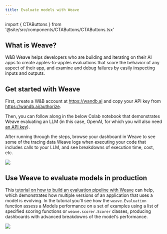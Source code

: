 ```yaml
---
title: Evaluate models with Weave
---
```

import { CTAButtons } from '@site/src/components/CTAButtons/CTAButtons.tsx'

## What is Weave? 

W&B Weave helps developers who are building and iterating on their AI apps to create apples-to-apples evaluations that score the behavior of any aspect of their app, and examine and debug failures by easily inspecting inputs and outputs.

## Get started with Weave

First, create a W&B account at https://wandb.ai and copy your API key from https://wandb.ai/authorize.

Then, you can follow along in the below Colab notebook that demonstrates Weave evaluating an LLM (in this case, OpenAI, for which you will also need [an API key](https://platform.openai.com/docs/quickstart/step-2-setup-your-api-key)).

<CTAButtons colabLink='https://colab.research.google.com/github/wandb/weave/blob/master/docs/intro_notebook.ipynb'/>

After running through the steps, browse your dashboard in Weave to see some of the tracing data Weave logs when executing your code that includes calls to your LLM, and see breakdowns of execution time, cost, etc. 

![](https://weave-docs.wandb.ai/assets/images/weave-hero-188bbbbfcac1809f2529c62110d1553a.png)

## Use Weave to evaluate models in production

This [tutorial on how to build an evaluation pipeline with Weave](https://weave-docs.wandb.ai/tutorial-eval/) can help, which demonstrates how multiple versions of an application that uses a model is evolving. In the tutorial you'll see how the `weave.Evaluation` function assess a Models performance on a set of examples using a list of specified scoring functions or `weave.scorer.Scorer` classes, producing dashboards with advanced breakdowns of the model's performance.

![](https://weave-docs.wandb.ai/assets/images/evals-hero-9bb44591b72ac8637e7e14bc73db1ba8.png)